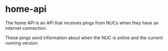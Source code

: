 # home-api

The home API is an API that receives pings from NUCs when they have an internet connection.

These pings send information about when the NUC is online and the current running version.